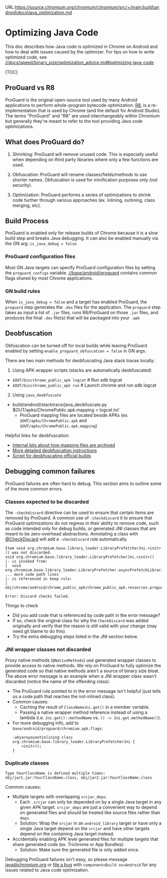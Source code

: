 URL:https://source.chromium.org/chromium/chromium/src/+/main:build\android\docs\java_optimization.md
# Optimizing Java Code

This doc describes how Java code is optimized in Chrome on Android and how to
deal with issues caused by the optimizer. For tips on how to write optimized
code, see [//docs/speed/binary_size/optimization_advice.md#optimizing-java-code](/docs/speed/binary_size/optimization_advice.md#optimizing-java-code).

[TOC]

## ProGuard vs R8

ProGuard is the original open-source tool used by many Android applications to
perform whole-program bytecode optimization. [R8](https://r8.googlesource.com/r8),
is a re-implementation that is used by Chrome (and the default for Android Studio).
The terms "ProGuard" and "R8" are used interchangeably within Chromium but
generally they're meant to refer to the tool providing Java code optimizations.

## What does ProGuard do?

1. Shrinking: ProGuard will remove unused code. This is especially useful
   when depending on third party libraries where only a few functions are used.

2. Obfuscation: ProGuard will rename classes/fields/methods to use shorter
   names. Obfuscation is used for minification purposes only (not security).

3. Optimization: ProGuard performs a series of optimizations to shrink code
   further through various approaches (ex. inlining, outlining, class merging,
   etc).

## Build Process

ProGuard is enabled only for release builds of Chrome because it is a slow build
step and breaks Java debugging. It can also be enabled manually via the GN arg:
```is_java_debug = false```

### ProGuard configuration files

Most GN Java targets can specify ProGuard configuration files by setting the
`proguard_configs` variable. [//base/android/proguard](/base/android/proguard)
contains common flags shared by most Chrome applications.

### GN build rules

When `is_java_debug = false` and a target has enabled ProGuard, the `proguard`
step generates the `.dex` files for the application. The `proguard` step takes
as input a list of `.jar` files, runs R8/ProGuard on those `.jar` files, and
produces the final `.dex` file(s) that will be packaged into your `.apk`

## Deobfuscation

Obfuscation can be turned off for local builds while leaving ProGuard enabled
by setting `enable_proguard_obfuscation = false` in GN args.

There are two main methods for deobfuscating Java stack traces locally:
1. Using APK wrapper scripts (stacks are automatically deobfuscated)
  * `$OUT/bin/chrome_public_apk logcat`  # Run adb logcat
  * `$OUT/bin/chrome_public_apk run`  # Launch chrome and run adb logcat

2. Using `java_deobfuscate`
  * build/android/stacktrace/java_deobfuscate.py $OUT/apks/ChromePublic.apk.mapping < logcat.txt`
    * ProGuard mapping files are located beside APKs (ex.
      `$OUT/apks/ChromePublic.apk` and `$OUT/apks/ChromePublic.apk.mapping`)

Helpful links for deobfuscation:

* [Internal bits about how mapping files are archived][proguard-site]
* [More detailed deobfuscation instructions][proguard-doc]
* [Script for deobfuscating official builds][deob-official]

[proguard-site]: http://goto.google.com/chrome-android-proguard
[proguard-doc]: http://goto.google.com/chromejavadeobfuscation
[deob-official]: http://goto.google.com/chrome-android-official-deobfuscation

## Debugging common failures

ProGuard failures are often hard to debug. This section aims to outline some of
the more common errors.

### Classes expected to be discarded

The `-checkdiscard` directive can be used to ensure that certain items are
removed by ProGuard. A common use of `-checkdiscard` it to ensure that ProGuard
optimizations do not regress in their ability to remove code, such as code
intended only for debug builds, or generated JNI classes that are meant to be
zero-overhead abstractions. Annotating a class with
[@CheckDiscard][checkdiscard] will add a `-checkdiscard` rule automatically.

[checkdiscard]: /build/android/java/src/org/chromium/build/annotations/CheckDiscard.java

```
Item void org.chromium.base.library_loader.LibraryPrefetcherJni.<init>() was not discarded.
void org.chromium.base.library_loader.LibraryPrefetcherJni.<init>()
|- is invoked from:
|  void org.chromium.base.library_loader.LibraryPrefetcher.asyncPrefetchLibrariesToMemory()
... more code path lines
|- is referenced in keep rule:
|  obj/chrome/android/chrome_public_apk/chrome_public_apk.resources.proguard.txt:104:1

Error: Discard checks failed.
```

Things to check
  * Did you add code that is referenced by code path in the error message?
  * If so, check the original class for why the `CheckDiscard` was added
    originally and verify that the reason is still valid with your change (may
    need git blame to do this).
  * Try the extra debugging steps listed in the JNI section below.

### JNI wrapper classes not discarded

Proxy native methods (`@NativeMethods`) use generated wrapper classes to provide
access to native methods. We rely on ProGuard to fully optimize the generated
code so that native methods aren't a source of binary size bloat. The above
error message is an example when a JNI wrapper class wasn't discarded (notice
the name of the offending class).
  * The ProGuard rule pointed to in the error message isn't helpful (just tells
    us a code path that reaches the not-inlined class).
  * Common causes:
    * Caching the result of `ClassNameJni.get()` in a member variable.
    * Passing a native wrapper method reference instead of using a lambda (i.e.
      `Jni.get()::methodName` vs. `() -> Jni.get.methodName()`).
  * For more debugging info, add to `base/android/proguard/chromium_apk.flags`:
      ```
      -whyareyounotinlining class org.chromium.base.library_loader.LibraryPrefetcherJni {
          <init>();
      }
      ```

### Duplicate classes

```
Type YourClassName is defined multiple times: obj/jar1.jar:YourClassName.class, obj/jar2.jar:YourClassName.class
```

Common causes:
  * Multiple targets with overlapping `srcjar_deps`:
    * Each `.srcjar` can only be depended on by a single Java target in any
      given APK target. `srcjar_deps` are just a convenient way to depend on
      generated files and should be treated like source files rather than
      `deps`.
    * Solution: Wrap the `srcjar` in an `android_library` target or have only a
      single Java target depend on the `srcjar` and have other targets depend on
      the containing Java target instead.
  * Accidentally enabling APK level generated files for multiple targets that
    share generated code (ex. Trichrome or App Bundles):
    * Solution: Make sure the generated file is only added once.

Debugging ProGuard failures isn't easy, so please message java@chromium.org
or [file a bug](crbug.com/new) with `component=Build os=Android` for any
issues related to Java code optimization.
